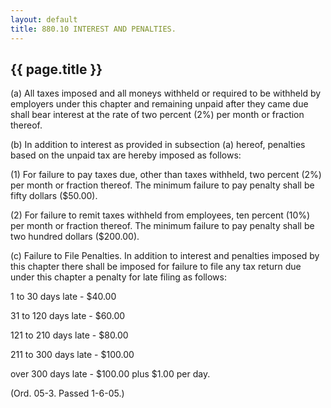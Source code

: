 ```yaml
---
layout: default 
title: 880.10 INTEREST AND PENALTIES.
---
```


{{ page.title }}
----------------

​(a) All taxes imposed and all moneys withheld or required to be
withheld by employers under this chapter and remaining unpaid after they
came due shall bear interest at the rate of two percent (2%) per month
or fraction thereof.

​(b) In addition to interest as provided in subsection (a) hereof,
penalties based on the unpaid tax are hereby imposed as follows:

​(1) For failure to pay taxes due, other than taxes withheld, two
percent (2%) per month or fraction thereof. The minimum failure to pay
penalty shall be fifty dollars (\$50.00).

​(2) For failure to remit taxes withheld from employees, ten percent
(10%) per month or fraction thereof. The minimum failure to pay penalty
shall be two hundred dollars (\$200.00).

​(c) Failure to File Penalties. In addition to interest and penalties
imposed by this chapter there shall be imposed for failure to file any
tax return due under this chapter a penalty for late filing as follows:

1 to 30 days late - \$40.00

31 to 120 days late - \$60.00

121 to 210 days late - \$80.00

211 to 300 days late - \$100.00

over 300 days late - \$100.00 plus \$1.00 per day.

(Ord. 05-3. Passed 1-6-05.)
